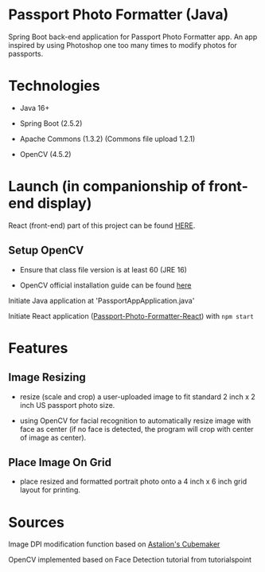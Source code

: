 # Passport Photo Formatter (Java)

Spring Boot back-end application for Passport Photo Formatter app. An app inspired by using Photoshop one too many times to modify photos for passports.

# Technologies

- Java 16+

- Spring Boot (2.5.2)

- Apache Commons (1.3.2) (Commons file upload 1.2.1)

- OpenCV (4.5.2)


# Launch (in companionship of front-end display)
React (front-end) part of this project can be found [HERE](https://github.com/sophieqguan/passport-photo-formatter-React).
## Setup OpenCV

- Ensure that class file version is at least 60 (JRE 16) 

- OpenCV official installation guide can be found [here](https://opencv-java-tutorials.readthedocs.io/en/latest/01-installing-opencv-for-java.html)

Initiate Java application at 'PassportAppApplication.java'

Initiate React application ([Passport-Photo-Formatter-React](https://github.com/sophieqguan/passport-photo-formatter-React)) with `npm start`


# Features

## Image Resizing

- resize (scale and crop) a user-uploaded image to fit standard 2 inch x 2 inch US passport photo size.

- using OpenCV for facial recognition to automatically resize image with face as center (if no face is detected, the program will crop with center of image as center).

## Place Image On Grid

- place resized and formatted portrait photo onto a 4 inch x 6 inch grid layout for printing. 


# Sources

Image DPI modification function based on [Astalion's Cubemaker](https://github.com/Astalion/CubeMaker)

OpenCV implemented based on Face Detection tutorial from tutorialspoint



